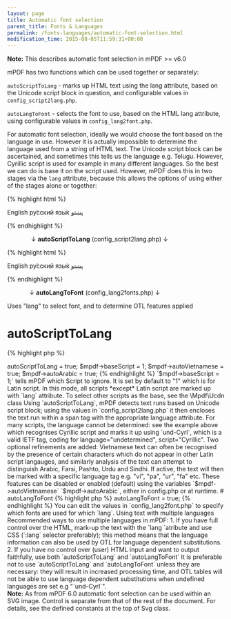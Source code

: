 ```yaml
---
layout: page
title: Automatic font selection
parent_title: Fonts & Languages
permalink: /fonts-languages/automatic-font-selection.html
modification_time: 2015-08-05T11:59:31+00:00
---
```


<div class="alert alert-info" role="alert">
	<strong>Note:</strong> This describes automatic font selection in mPDF >= v6.0
</div>

mPDF has two functions which can be used together or separately:

`autoScriptToLang` - marks up HTML text using the lang attribute, based on the Unicode script block in question, 
and configurable values in `config_script2lang.php`.

`autoLangToFont` - selects the font to use, based on the HTML lang attribute, using configurable values in 
`config_lang2font.php`.

For automatic font selection, ideally we would choose the font based on the language in use. However it is actually 
impossible to determine the language used from a string of HTML text. The Unicode script block can be ascertained, 
and sometimes this tells us the language e.g. Telugu. However, Cyrillic script is used for example in many different 
languages. So the best we can do is base it on the script used. However, mPDF does this in two stages via the `lang` 
attribute, because this allows the options of using either of the stages alone or together:

{% highlight html %}

English ру́сский язы́к پښتو

{% endhighlight %}

              ↓ **autoScriptToLang** (config_script2lang.php) ↓

{% highlight html %}

English <span lang="und-Cyrl">ру́сский язы́к</span> <span lang="ps">پښتو</span>

{% endhighlight %}

             ↓ **autoLangToFont** (config_lang2fonts.php) ↓

Uses "lang" to select font, and to determine OTL features applied

# autoScriptToLang

{% highlight php %}
<?php

$mpdf->autoScriptToLang = true;

$mpdf->baseScript = 1;

$mpdf->autoVietnamese = true;

$mpdf->autoArabic = true;
{% endhighlight %}

`$mpdf->baseScript = 1;` tells mPDF which Script to ignore. It is set by default to "1" which is for Latin script. 
In this mode, all scripts *except* Latin script are marked up with `lang` attribute. To select other scripts as 
the base, see the \Mpdf\Ucdn class

Using `autoScriptToLang`, mPDF detects text runs based on Unicode script block; using the values in 
`config_script2lang.php` it then encloses the text run within a span tag with the appropriate language attribute. 
For many scripts, the language cannot be determined: see the example above which recognises Cyrillic script and 
marks it up using `und-Cyrl`, which is a valid IETF tag, coding for language="undetermined", script="Cyrillic".

Two optional refinements are added: Vietnamese text can often be recognised by the presence of certain characters 
which do not appear in other Latin script langauges, and similarly analysis of the text can attempt to distinguish 
Arabic, Farsi, Pashto, Urdu and Sindhi. If active, the text will then be marked with a specific language tag e.g. 
"vi", "pa", "ur", "fa" etc.

These features can be disabled or enabled (default) using the variables `$mpdf->autoVietnamese` 
`$mpdf->autoArabic`, either in <span class="filename">config.php</span> or at runtime.

# autoLangToFont

{% highlight php %}
<?php

$mpdf->autoLangToFont = true;
{% endhighlight %}

You can edit the values in `config_lang2font.php` to specify which fonts are used for which `lang`.

Using text with multiple languages

Recommended ways to use multiple languages in mPDF:

1. If you have full control over the HTML, mark-up the text with the `lang `atribute and use CSS 
   (`:lang` selector preferably); this method means that the language information can also be used by OTL 
   for language dependent substitutions.
2. If you have no control over (user) HTML input and want to output faithfully, use both `autoScriptToLang` 
   and `autoLangToFont`

It is preferable not to use `autoScriptToLang` and `autoLangToFont` unless they are necessary: they will 
result in increased processing time, and OTL tables will not be able to use language dependent substitutions 
when undefined languages are set e.g "`und-Cyrl`".

<div class="alert alert-info" role="alert">
	<strong>Note:</strong> As from mPDF 6.0 automatic font selection can be used within an SVG image. 
    Control is separate from that of the rest of the document. For details, see the defined constants at the 
    top of Svg class.
</div>
